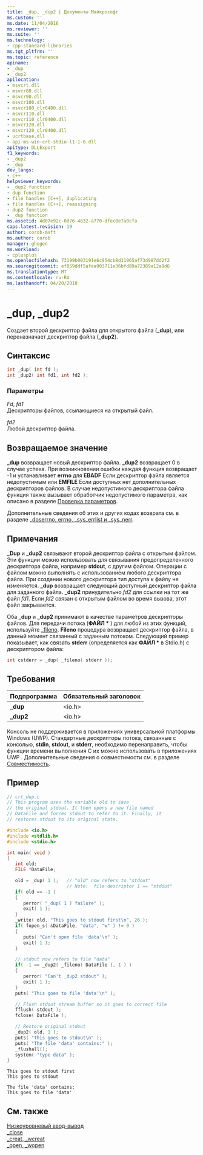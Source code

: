 ```yaml
---
title: _dup, _dup2 | Документы Майкрософт
ms.custom: ''
ms.date: 11/04/2016
ms.reviewer: ''
ms.suite: ''
ms.technology:
- cpp-standard-libraries
ms.tgt_pltfrm: ''
ms.topic: reference
apiname:
- _dup
- _dup2
apilocation:
- msvcrt.dll
- msvcr80.dll
- msvcr90.dll
- msvcr100.dll
- msvcr100_clr0400.dll
- msvcr110.dll
- msvcr110_clr0400.dll
- msvcr120.dll
- msvcr120_clr0400.dll
- ucrtbase.dll
- api-ms-win-crt-stdio-l1-1-0.dll
apitype: DLLExport
f1_keywords:
- _dup2
- _dup
dev_langs:
- C++
helpviewer_keywords:
- _dup2 function
- dup function
- file handles [C++], duplicating
- file handles [C++], reassigning
- dup2 function
- _dup function
ms.assetid: 4d07e92c-0d76-4832-a770-dfec0e7a0cfa
caps.latest.revision: 19
author: corob-msft
ms.author: corob
manager: ghogen
ms.workload:
- cplusplus
ms.openlocfilehash: 73199b003191e6c954cb8d11965af73d987dd2f2
ms.sourcegitcommit: ef859ddf5afea903711e36bfd89a72389a12a8d6
ms.translationtype: MT
ms.contentlocale: ru-RU
ms.lasthandoff: 04/20/2018
---
```

# <a name="dup-dup2"></a>_dup, _dup2

Создает второй дескриптор файла для открытого файла (**_dup**), или переназначает дескриптор файла (**_dup2**).

## <a name="syntax"></a>Синтаксис

```C
int _dup( int fd );
int _dup2( int fd1, int fd2 );
```

### <a name="parameters"></a>Параметры

*Fd*, *fd1*<br/>
Дескрипторы файлов, ссылающиеся на открытый файл.

*fd2*<br/>
Любой дескриптор файла.

## <a name="return-value"></a>Возвращаемое значение

**_dup** возвращает новый дескриптор файла. **_dup2** возвращает 0 в случае успеха. При возникновении ошибки каждая функция возвращает -1 и устанавливает **errno** для **EBADF** Если дескриптор файла является недопустимым или **EMFILE** Если доступных нет дополнительных дескрипторов файлов. В случае недопустимого дескриптора файла функция также вызывает обработчик недопустимого параметра, как описано в разделе [Проверка параметров](../../c-runtime-library/parameter-validation.md).

Дополнительные сведения об этих и других кодах возврата см. в разделе [_doserrno, errno, _sys_errlist и _sys_nerr](../../c-runtime-library/errno-doserrno-sys-errlist-and-sys-nerr.md).

## <a name="remarks"></a>Примечания

**_Dup** и **_dup2** связывают второй дескриптор файла с открытым файлом. Эти функции можно использовать для связывания предопределенного дескриптора файла, например **stdout**, с другим файлом. Операции с файлом можно выполнять с использованием любого дескриптора файла. При создании нового дескриптора тип доступа к файлу не изменяется. **_dup** возвращает следующий доступный дескриптор файла для заданного файла. **_dup2** принудительно *fd2* для ссылки на тот же файл *fd1*. Если *fd2* связан с открытым файлом во время вызова, этот файл закрывается.

Оба **_dup** и **_dup2** принимают в качестве параметров дескрипторы файлов. Для передачи потока (**ФАЙЛ \*** ) для любой из этих функций, используйте [_fileno](fileno.md). **Fileno** процедура возвращает дескриптор файла, в данный момент связанный с заданным потоком. Следующий пример показывает, как связать **stderr** (определяется как **ФАЙЛ \***  в Stdio.h) с дескриптором файла:

```C
int cstderr = _dup( _fileno( stderr ));
```

## <a name="requirements"></a>Требования

|Подпрограмма|Обязательный заголовок|
|-------------|---------------------|
|**_dup**|\<io.h>|
|**_dup2**|\<io.h>|

Консоль не поддерживается в приложениях универсальной платформы Windows (UWP). Стандартные дескрипторы потока, связанные с консолью, **stdin**, **stdout**, и **stderr**, необходимо перенаправить, чтобы функции времени выполнения C их можно использовать в приложениях UWP . Дополнительные сведения о совместимости см. в разделе [Совместимость](../../c-runtime-library/compatibility.md).

## <a name="example"></a>Пример

```C
// crt_dup.c
// This program uses the variable old to save
// the original stdout. It then opens a new file named
// DataFile and forces stdout to refer to it. Finally, it
// restores stdout to its original state.

#include <io.h>
#include <stdlib.h>
#include <stdio.h>

int main( void )
{
   int old;
   FILE *DataFile;

   old = _dup( 1 );   // "old" now refers to "stdout"
                      // Note:  file descriptor 1 == "stdout"
   if( old == -1 )
   {
      perror( "_dup( 1 ) failure" );
      exit( 1 );
   }
   _write( old, "This goes to stdout first\n", 26 );
   if( fopen_s( &DataFile, "data", "w" ) != 0 )
   {
      puts( "Can't open file 'data'\n" );
      exit( 1 );
   }

   // stdout now refers to file "data"
   if( -1 == _dup2( _fileno( DataFile ), 1 ) )
   {
      perror( "Can't _dup2 stdout" );
      exit( 1 );
   }
   puts( "This goes to file 'data'\n" );

   // Flush stdout stream buffer so it goes to correct file
   fflush( stdout );
   fclose( DataFile );

   // Restore original stdout
   _dup2( old, 1 );
   puts( "This goes to stdout\n" );
   puts( "The file 'data' contains:" );
   _flushall();
   system( "type data" );
}
```

```Output
This goes to stdout first
This goes to stdout

The file 'data' contains:
This goes to file 'data'
```

## <a name="see-also"></a>См. также

[Низкоуровневый ввод-вывод](../../c-runtime-library/low-level-i-o.md)<br/>
[_close](close.md)<br/>
[_creat, _wcreat](creat-wcreat.md)<br/>
[_open, _wopen](open-wopen.md)<br/>
